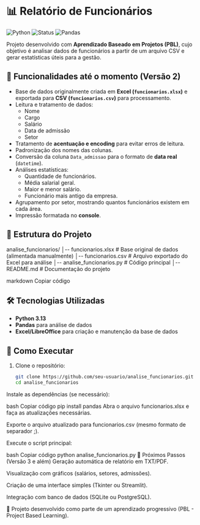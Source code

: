 # 📊 Relatório de Funcionários  

![Python](https://img.shields.io/badge/Python-3.13-blue?logo=python) ![Status](https://img.shields.io/badge/Status-Em%20Desenvolvimento-yellow) ![Pandas](https://img.shields.io/badge/Pandas-Data%20Analysis-brightgreen)

Projeto desenvolvido com **Aprendizado Baseado em Projetos (PBL)**, cujo objetivo é analisar dados de funcionários a partir de um arquivo CSV e gerar estatísticas úteis para a gestão.  

## 🚀 Funcionalidades até o momento (Versão 2)  
- Base de dados originalmente criada em **Excel (`funcionarios.xlsx`)** e exportada para **CSV (`funcionarios.csv`)** para processamento.  
- Leitura e tratamento de dados:  
  - Nome  
  - Cargo  
  - Salário  
  - Data de admissão  
  - Setor  
- Tratamento de **acentuação e encoding** para evitar erros de leitura.  
- Padronização dos nomes das colunas.  
- Conversão da coluna `Data_admissao` para o formato de **data real** (`datetime`).  
- Análises estatísticas:  
  - Quantidade de funcionários.  
  - Média salarial geral.  
  - Maior e menor salário.  
  - Funcionário mais antigo da empresa.  
- Agrupamento por setor, mostrando quantos funcionários existem em cada área.  
- Impressão formatada no **console**.  

## 📂 Estrutura do Projeto  
analise_funcionarios/
│-- funcionarios.xlsx # Base original de dados (alimentada manualmente)
│-- funcionarios.csv # Arquivo exportado do Excel para análise
│-- analise_funcionarios.py # Código principal
│-- README.md # Documentação do projeto

markdown
Copiar código

## 🛠️ Tecnologias Utilizadas  
- **Python 3.13**  
- **Pandas** para análise de dados  
- **Excel/LibreOffice** para criação e manutenção da base de dados  

## 📖 Como Executar  
1. Clone o repositório:  
   ```bash
   git clone https://github.com/seu-usuario/analise_funcionarios.git
   cd analise_funcionarios
Instale as dependências (se necessário):

bash
Copiar código
pip install pandas
Abra o arquivo funcionarios.xlsx e faça as atualizações necessárias.

Exporte o arquivo atualizado para funcionarios.csv (mesmo formato de separador ;).

Execute o script principal:

bash
Copiar código
python analise_funcionarios.py
📌 Próximos Passos (Versão 3 e além)
 Geração automática de relatório em TXT/PDF.

 Visualização com gráficos (salários, setores, admissões).

 Criação de uma interface simples (Tkinter ou Streamlit).

 Integração com banco de dados (SQLite ou PostgreSQL).

🔹 Projeto desenvolvido como parte de um aprendizado progressivo (PBL - Project Based Learning).